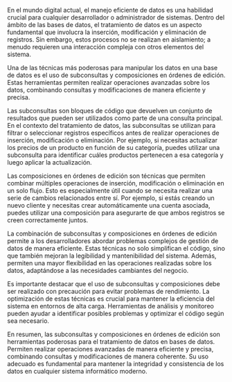 En el mundo digital actual, el manejo eficiente de datos es una habilidad crucial para cualquier desarrollador o administrador de sistemas. Dentro del ámbito de las bases de datos, el tratamiento de datos es un aspecto fundamental que involucra la inserción, modificación y eliminación de registros. Sin embargo, estos procesos no se realizan en aislamiento; a menudo requieren una interacción compleja con otros elementos del sistema.

Una de las técnicas más poderosas para manipular los datos en una base de datos es el uso de subconsultas y composiciones en órdenes de edición. Estas herramientas permiten realizar operaciones avanzadas sobre los datos, combinando consultas y modificaciones de manera eficiente y precisa.

Las subconsultas son bloques de código que devuelven un conjunto de resultados que pueden ser utilizados como parte de una consulta principal. En el contexto del tratamiento de datos, las subconsultas se utilizan para filtrar o seleccionar registros específicos antes de realizar operaciones de inserción, modificación o eliminación. Por ejemplo, si necesitas actualizar los precios de un producto en función de su categoría, puedes utilizar una subconsulta para identificar cuáles productos pertenecen a esa categoría y luego aplicar la actualización.

Las composiciones en órdenes de edición son técnicas que permiten combinar múltiples operaciones de inserción, modificación o eliminación en un solo flujo. Esto es especialmente útil cuando se necesita realizar una serie de cambios relacionados entre sí. Por ejemplo, si estás creando un nuevo cliente y necesitas crear automáticamente una cuenta asociada, puedes utilizar una composición para asegurarte de que ambos registros se creen correctamente juntos.

La combinación de subconsultas y composiciones en órdenes de edición permite a los desarrolladores abordar problemas complejos de gestión de datos de manera eficiente. Estas técnicas no solo simplifican el código, sino que también mejoran la legibilidad y mantenibilidad del sistema. Además, permiten una mayor flexibilidad en las operaciones realizadas sobre los datos, adaptándose a las necesidades cambiantes del negocio.

Es importante destacar que el uso de subconsultas y composiciones debe ser realizado con precaución para evitar problemas de rendimiento. La optimización de estas técnicas es crucial para mantener la eficiencia del sistema en entornos de alta carga. Herramientas de análisis y monitoreo pueden ayudar a identificar posibles problemas y optimizar el código según sea necesario.

En resumen, las subconsultas y composiciones en órdenes de edición son herramientas poderosas para el tratamiento de datos en bases de datos. Permiten realizar operaciones avanzadas de manera eficiente y precisa, combinando consultas y modificaciones de manera coherente. Su uso adecuado es fundamental para mantener la integridad y consistencia de los datos en cualquier sistema informático moderno.
